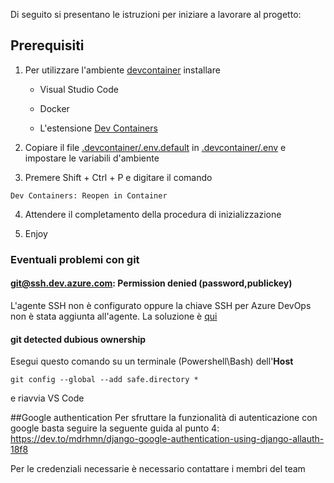 Di seguito si presentano le istruzioni per iniziare a lavorare al progetto:

## Prerequisiti

1.  Per utilizzare l'ambiente [devcontainer][devcontainer] installare
    
    - Visual Studio Code

    - Docker

    - L'estensione [Dev Containers][marketplace]

2. Copiare il file [.devcontainer/.env.default]() in [.devcontainer/.env]() e impostare le variabili d'ambiente

3. Premere Shift + Ctrl + P e digitare il comando
```
Dev Containers: Reopen in Container
```

4. Attendere il completamento della procedura di inizializzazione

5. Enjoy

### Eventuali problemi con git

#### git@ssh.dev.azure.com: Permission denied (password,publickey)
L'agente SSH non è configurato oppure la chiave SSH per Azure DevOps non è stata aggiunta all'agente.
La soluzione è [qui](https://code.visualstudio.com/docs/remote/troubleshooting#_setting-up-the-ssh-agent)

#### git detected dubious ownership
Esegui questo comando su un terminale (Powershell\Bash) dell'**Host**
```
git config --global --add safe.directory *
```
e riavvia VS Code

[devcontainer]: https://containers.dev/
[marketplace]: https://marketplace.visualstudio.com/items?itemName=ms-vscode-remote.remote-containers



##Google authentication
Per sfruttare la funzionalità di autenticazione con google basta seguire la seguente guida al punto 4: https://dev.to/mdrhmn/django-google-authentication-using-django-allauth-18f8

Per le credenziali necessarie è necessario contattare i membri del team
